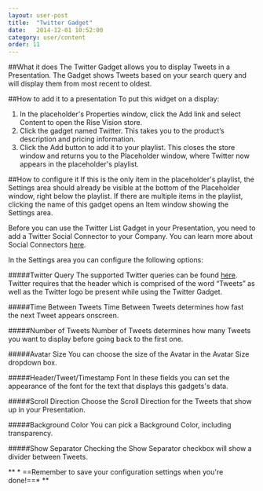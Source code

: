 ```yaml
---
layout: user-post
title:  "Twitter Gadget"
date:   2014-12-01 10:52:00
category: user/content
order: 11
---
```


##What it does
The Twitter Gadget allows you to display Tweets in a Presentation. The Gadget shows Tweets based on your search query and will display them from most recent to oldest. 

##How to add it to a presentation
To put this widget on a display:

1. In the placeholder's Properties window, click the Add link and select Content to open the Rise Vision store.  
2. Click the gadget named Twitter. This takes you to the product’s description and pricing information.  
3. Click the Add button to add it to your playlist.  This closes the store window and returns you to the Placeholder window, where Twitter now appears in the placeholder's playlist.

##How to configure it
If this is the only item in the placeholder's playlist, the Settings area should already be visible at the bottom of the Placeholder window, right below the playlist. If there are multiple items in the playlist, clicking the name of this gadget opens an Item window showing the Settings area.

Before you can use the Twitter List Gadget in your Presentation, you need to add a Twitter Social Connector to your Company. You can learn more about Social Connectors [here](https://help.risevision.com/user/company/company-settings).

In the Settings area you can configure the following options:

#####Twitter Query
The supported Twitter queries can be found [here](http://support.twitter.com/groups/31-twitter-basics/topics/110-search/articles/71577-how-to-use-advanced-twitter-search). Twitter requires that the header which is comprised of the word “Tweets” as well as the Twitter logo be present while using the Twitter Gadget.

#####Time Between Tweets
Time Between Tweets determines how fast the next Tweet appears onscreen.

#####Number of Tweets
Number of Tweets determines how many Tweets you want to display before going back to the first one.

#####Avatar Size
You can choose the size of the Avatar in the Avatar Size dropdown box.

#####Header/Tweet/Timestamp Font
In these fields you can set the appearance of the font for the text that displays this gadgets's data.

#####Scroll Direction
Choose the Scroll Direction for the Tweets that show up in your Presentation.

#####Background Color
You can pick a Background Color, including transparency.

#####Show Separator
Checking the Show Separator checkbox will show a divider between Tweets.


** * ==Remember to save your configuration settings when you're done!==* ** 
